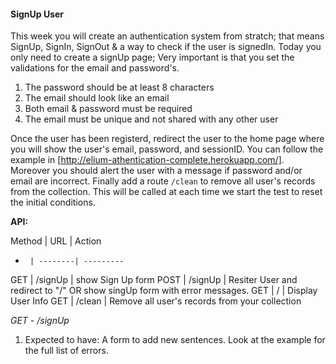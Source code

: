 #### SignUp User

This week you will create an authentication system from stratch; that means SignUp, SignIn, SignOut & a way to check if the user is signedIn. Today you only need to create a signUp page; Very important is that you set the validations for the email and password's.
1. The password should be at least 8 characters
2. The email should look like an email
3. Both email & password must be required
4. The email must be unique and not shared with any other user

Once the user has been registerd, redirect the user to the home page where you will show the user's email, password, and sessionID. You can follow the example in [http://elium-athentication-complete.herokuapp.com/]. Moreover you should alert the user with a message if password and/or email are incorrect. Finally add a route ```/clean``` to remove all user's records from the collection. This will be called at each time we start the test to reset the initial conditions.

**API:**

Method | URL     | Action
-      | --------| ---------
GET    | /signUp | show Sign Up form
POST   | /signUp | Resiter User and redirect to "/" OR show singUp form with error messages.
GET    | /       | Display User Info
GET    | /clean  | Remove all user's records from your collection

*GET  - /signUp*
1. Expected to have: A form to add new sentences. Look at the example for the full list of errors.
